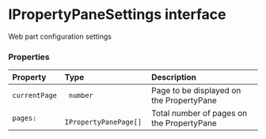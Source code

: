 # IPropertyPaneSettings interface

Web part configuration settings



### Properties

| Property	   | Type	| Description|
|:-------------|:-------|:-----------|
|`currentPage`      |` number` | Page to be displayed on the PropertyPane |
|`pages:`      |` IPropertyPanePage[]` | Total number of pages on the PropertyPane |




